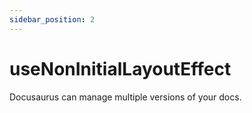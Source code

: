 ```yaml
---
sidebar_position: 2
---
```


# useNonInitialLayoutEffect

Docusaurus can manage multiple versions of your docs.
